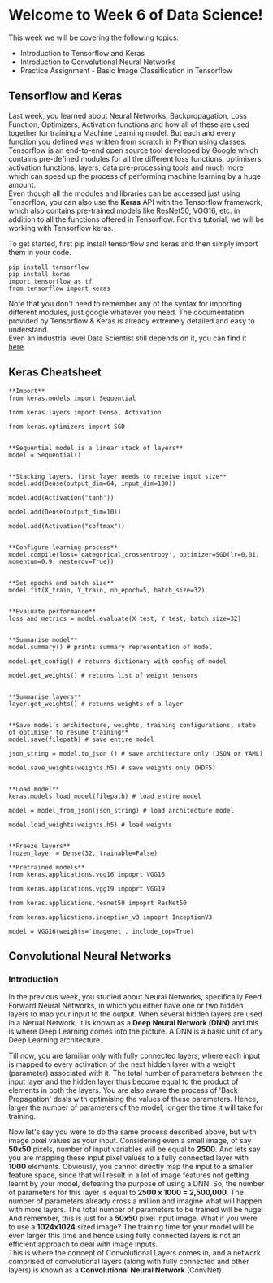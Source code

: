 # Welcome to Week 6 of Data Science! 
This week we will be covering the following topics: 
* Introduction to Tensorflow and Keras 
* Introduction to Convolutional Neural Networks
* Practice Assignment - Basic Image Classification in Tensorflow

## Tensorflow and Keras
Last week, you learned about Neural Networks, Backpropagation, Loss Function, Optimizers, Activation functions and how all of these are used together for training a Machine Learning model. But each and every function you defined was written from scratch in Python using classes. Tensorflow is an end-to-end open source tool developed by Google which contains pre-defined modules for all the different loss functions, optimisers, activation functions, layers, data pre-processing tools and much more which can speed up the process of performing machine learning by a huge amount.
<br>Even though all the modules and libraries can be accessed just using Tensorflow, you can also use the **Keras** API with the Tensorflow framework, which also contains pre-trained models like ResNet50, VGG16, etc. in addition to all the functions offered in Tensorflow. For this tutorial, we will be working with Tensorflow keras. 

To get started, first pip install tensorflow and keras and then simply import them in your code. 
~~~ 
pip install tensorflow
pip install keras
import tensorflow as tf
from tensorflow import keras
~~~
Note that you don't need to remember any of the syntax for importing different modules, just google whatever you need. The documentation provided by Tensorflow & Keras is already extremely detailed and easy to understand.<br/> Even an industrial level Data Scientist still depends on it, you can find it [here](https://keras.io/).

## Keras Cheatsheet
~~~
**Import**
from keras.models import Sequential

from keras.layers import Dense, Activation

from keras.optimizers import SGD


**Sequential model is a linear stack of layers**
model = Sequential()


**Stacking layers, first layer needs to receive input size**
model.add(Dense(output_dim=64, input_dim=100))

model.add(Activation("tanh"))

model.add(Dense(output_dim=10))

model.add(Activation("softmax"))


**Configure learning process**
model.compile(loss='categorical_crossentropy', optimizer=SGD(lr=0.01, momentum=0.9, nesterov=True))


**Set epochs and batch size**
model.fit(X_train, Y_train, nb_epoch=5, batch_size=32)


**Evaluate performance**
loss_and_metrics = model.evaluate(X_test, Y_test, batch_size=32)


**Summarise model**
model.summary() # prints summary representation of model

model.get_config() # returns dictionary with config of model

model.get_weights() # returns list of weight tensors


**Summarise layers**
layer.get_weights() # returns weights of a layer


**Save model’s architecture, weights, training configurations, state of optimiser to resume training**
model.save(filepath) # save entire model

json_string = model.to_json () # save architecture only (JSON or YAML)

model.save_weights(weights.h5) # save weights only (HDF5)


**Load model**
keras.models.load_model(filepath) # load entire model

model = model_from_json(json_string) # load architecture model

model.load_weights(weights.h5) # load weights


**Freeze layers**
frozen_layer = Dense(32, trainable=False)

**Pretrained models**
from keras.applications.vgg16 impoprt VGG16

from keras.applications.vgg19 impoprt VGG19

from keras.applications.resnet50 impoprt ResNet50

from keras.applications.inception_v3 impoprt InceptionV3

model = VGG16(weights='imagenet', include_top=True)
~~~
## Convolutional Neural Networks
### Introduction 
In the previous week, you studied about Neural Networks, specifically Feed Forward Neural Networks, in which you either have one or two hidden layers to map your input to the output. When several hidden layers are used in a Nerual Network, it is known as a **Deep Neural Network (DNN)** and this is where Deep Learning comes into the picture. A DNN is a basic unit of any Deep Learning architecture. 

Till now, you are familiar only with fully connected layers, where each input is mapped to every activation of the next hidden layer with a weight (parameter) associated with it. The total number of parameters between the input layer and the hidden layer thus become equal to the product of elements in both the layers. You are also aware the process of 'Back Propagation' deals with optimising the values of these parameters. Hence, larger the number of parameters of the model, longer the time it will take for training. 

Now let's say you were to do the same process described above, but with image pixel values as your input. Considering even a small image, of say **50x50** pixels, number of input variables will be equal to **2500**. And lets say you are mapping these input pixel values to a fully connected layer with **1000** elements. Obviously, you cannot directly map the input to a smaller feature space, since that will result in a lot of image features not getting learnt by your model, defeating the purpose of using a DNN. So, the number of parameters for this layer is equal to **2500 x 1000 = 2,500,000**. The number of parameters already cross a million and imagine what will happen with more layers. The total number of parameters to be trained will be huge! And remember, this is just for a **50x50** pixel input image. What if you were to use a **1024x1024** sized image? The training time for your model will be even larger this time and hence using fully connected layers is not an efficient approach to deal with image inputs. 
<br>This is where the concept of Convolutional Layers comes in, and a network comprised of convolutional layers (along with fully connected and other layers) is known as a **Convolutional Neural Network** (ConvNet). 
